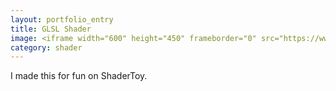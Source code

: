 ```yaml
---
layout: portfolio_entry
title: GLSL Shader
image: <iframe width="600" height="450" frameborder="0" src="https://www.shadertoy.com/embed/Xst3zN?gui=true&t=10&paused=true&muted=false" allowfullscreen></iframe>
category: shader
---
```

I made this for fun on ShaderToy. 